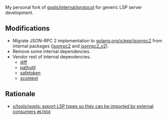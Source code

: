 My personal fork of [gopls/internal/protocol](https://github.com/golang/tools/tree/master/gopls/internal/protocol) for generic LSP server development.

## Modifications

- Migrate JSON-RPC 2 implementation to [golang.org/x/exp/jsonrpc2](https://pkg.go.dev/golang.org/x/exp/jsonrpc2) from internal packages ([jsonrpc2](https://pkg.go.dev/golang.org/x/tools/internal/jsonrpc2) and [jsonrpc2_v2](https://pkg.go.dev/golang.org/x/tools/internal/jsonrpc2_v2)).
- Remove some internal dependencies.
- Vendor rest of internal dependencies.
  - [diff](https://pkg.go.dev/golang.org/x/tools/internal/diff)
  - [pathutil](https://pkg.go.dev/golang.org/x/tools/gopls/internal/util/pathutil)
  - [safetoken](https://pkg.go.dev/golang.org/x/tools/gopls/internal/util/safetoken)
  - [xcontext](https://pkg.go.dev/golang.org/x/tools/internal/xcontext)

## Rationale

- [x/tools/gopls: export LSP types so they can be imported by external consumers `#67658`](https://github.com/golang/go/issues/67658)